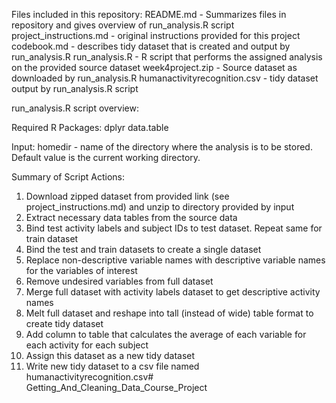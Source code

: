 Files included in this repository:
README.md                    - Summarizes files in repository and gives overview of run_analysis.R script
project_instructions.md      - original instructions provided for this project
codebook.md                  - describes tidy dataset that is created and output by run_analysis.R
run_analysis.R               - R script that performs the assigned analysis on the provided source dataset
week4project.zip             - Source dataset as downloaded by run_analysis.R
humanactivityrecognition.csv - tidy dataset output by run_analysis.R script


run_analysis.R script overview:

Required R Packages:
dplyr
data.table

Input:
homedir - name of the directory where the analysis is to be stored. Default value is the current working directory.

Summary of Script Actions:
1.  Download zipped dataset from provided link (see project_instructions.md) and unzip to directory provided by input
2.  Extract necessary data tables from the source data
3.  Bind test activity labels and subject IDs to test dataset. Repeat same for train dataset
3.  Bind the test and train datasets to create a single dataset
4.  Replace non-descriptive variable names with descriptive variable names for the variables of interest
5.  Remove undesired variables from full dataset
6.  Merge full dataset with activity labels dataset to get descriptive activity names
7.  Melt full dataset and reshape into tall (instead of wide) table format to create tidy dataset
8.  Add column to table that calculates the average of each variable for each activity for each subject
9.  Assign this dataset as a new tidy dataset
10. Write new tidy dataset to a csv file named humanactivityrecognition.csv# Getting_And_Cleaning_Data_Course_Project